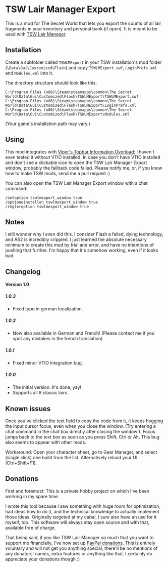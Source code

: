 TSW Lair Manager Export
=======================

This is a mod for The Secret World that lets you export the counts of all lair fragments in your inventory and personal bank (if open).
It is meant to be used with [TSW Lair Manager](http://github.com/julianrupp/tswlairmgr).


Installation
------------

Create a subfolder called `TSWLMExport` in your TSW installation's mod folder (`\Data\Gui\Customized\Flash`) and copy `TSWLMExport.swf`, `LoginPrefs.xml` and `Modules.xml` into it.

The directory structure should look like this:

	C:\Program Files (x86)\Steam\steamapps\common\The Secret World\Data\Gui\Customized\Flash\TSWLMExport\TSWLMExport.swf
	C:\Program Files (x86)\Steam\steamapps\common\The Secret World\Data\Gui\Customized\Flash\TSWLMExport\LoginPrefs.xml
	C:\Program Files (x86)\Steam\steamapps\common\The Secret World\Data\Gui\Customized\Flash\TSWLMExport\Modules.xml

(Your game's installation path may vary.)


Using
-----

This mod integrates with [Viper's Topbar Information Overload](https://forums.thesecretworld.com/showthread.php?45461-Add-on-Topbar-Information-Overload); I haven't even tested it without VTIO installed. In case you don't have VTIO installed and don't see a clickable icon to open the TSW Lair Manager Export window, probably the fallback code failed. Please notify me, or, if you know how to make TSW mods, send me a pull request :)

You can also open the TSW Lair Manager Export window with a chat command:

	/setoption tswlmexport_window true
	/optioneinstellen tswlmexport_window true
	/régleroption tswlmexport_window true


Notes
-----

I still wonder why I even did this. I consider Flash a failed, dying technology, and AS2 is incredibly crippled.
I just learned the absolute necessary minimum to create this mod by trial and error, and have no intentions of pushing that further.
I'm happy that it's somehow working, even if it looks bad.


Changelog
---------

#### Version 1.0

##### 1.0.3
-	Fixed typo in german localization.

##### 1.0.2
-	Now also available in German and French! (Please contact me if you spot any mistakes in the french translation)

##### 1.0.1
-	Fixed minor VTIO integration bug.

##### 1.0.0
-	The initial version. It's done, yay!
-	Supports all 8 classic lairs.


Known issues
------------

Once you've clicked the text field to copy the code from it, it keeps hogging the input cursor focus, even when you close the window. (Try entering a chat command in the chat box directly after closing the window!). Focus jumps back to the text box as soon as you press Shift, Ctrl or Alt. This bug also seems to appear with other mods.

Workaround: Open your character sheet, go to Gear Manager, and select (single click) one build from the list. Alternatively reload your UI (Ctrl+Shift+F1).


Donations
---------

First and foremost: This is a private hobby project on which I've been working in my spare time.

I wrote this tool because I saw something with huge room for optimization, had ideas how to do it, and the technical knowledge to actually implement those ideas. Originally targeted at my cabal, I sure also have an use for it myself, too. This software will always stay open source and with that, available free of charge.

That being said, if you like TSW Lair Manager so much that you want to support me financially, I've now set up [PayPal donations](https://www.paypal.com/cgi-bin/webscr?cmd=_s-xclick&hosted_button_id=VSNL78C29M9QN). This is entirely voluntary and will not get you anything special; there'll be no mentions of any donators' names, extra features or anything like that. I certainly do appreciate your donations though :)